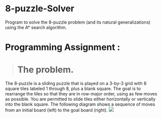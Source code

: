 # 8-puzzle-Solver
Program to solve the 8-puzzle problem (and its natural generalizations) using the A* search algorithm.

# Programming Assignment :

># The problem. 
The 8-puzzle is a sliding puzzle that is played on a 3-by-3 grid with 8 square tiles labeled 1 through 8, plus a blank square. The goal is to rearrange the tiles so that they are in row-major order, using as few moves as possible. You are permitted to slide tiles either horizontally or vertically into the blank square. The following diagram shows a sequence of moves from an initial board (left) to the goal board (right).
![](https://www.cs.princeton.edu/courses/archive/spr18/cos226/assignments/8puzzle/4moves.png)
